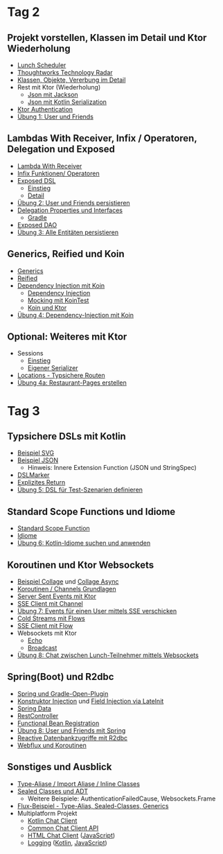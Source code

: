 # Tag 2
## Projekt vorstellen, Klassen im Detail und Ktor Wiederholung
* [Lunch Scheduler](lunch-scheduler/doc/01_Project.md)
* [Thoughtworks Technology Radar](https://www.thoughtworks.com/radar/languages-and-frameworks)
* [Klassen, Objekte, Vererbung im Detail](misc/src/test/kotlin/Klassen_und_Objekte.kt)
* Rest mit Ktor (Wiederholung)
    * [Json mit Jackson](ktor/src/main/kotlin/rest/jackson/KtorRestJacksonServer.kt)
    * [Json mit Kotlin Serialization](ktor/src/main/kotlin/rest/serialization/KtorRestSerializationClient.kt)         
* [Ktor Authentication](ktor/src/main/kotlin/auth/KtorAuthApplication.kt)
* [Übung 1: User und Friends](lunch-scheduler/doc/02_Uebungen.md)


## Lambdas With Receiver, Infix / Operatoren, Delegation und Exposed
* [Lambda With Receiver](misc/src/test/kotlin/LambdasWithReceiver.kt)
* [Infix Funktionen/ Operatoren](misc/src/test/kotlin/Infix_Operatoren.kt) 
* [Exposed DSL](https://github.com/JetBrains/Exposed)
    * [Einstieg](exposed/src/test/kotlin/dsl/ExposedDSLStart.kt)
    * [Detail](exposed/src/test/kotlin/dsl/ExposedDSLMore.kt)
* [Übung 2: User und Friends persistieren](lunch-scheduler/doc/02_Uebungen.md)
* [Delegation Properties und Interfaces](misc/src/test/kotlin/Delegation.kt)
    * [Gradle](build.gradle.kts)
* [Exposed DAO](exposed/src/test/kotlin/dao/ExposedDao.kt)
* [Übung 3: Alle Entitäten persistieren](lunch-scheduler/doc/02_Uebungen.md)

            
## Generics, Reified und Koin            
* [Generics](misc/src/test/kotlin/Generics.kt)
* [Reified](misc/src/test/kotlin/Reified.kt)
* [Dependency Injection mit Koin](https://insert-koin.io/)
    * [Dependency Injection](koin/src/test/kotlin/DependencyInjection.kt)
    * [Mocking mit KoinTest](koin/src/test/kotlin/MockingWithKoinJunitTest.kt)
    * [Koin und Ktor](koin/src/main/kotlin/KtorExample.kt)
* [Übung 4: Dependency-Injection mit Koin](lunch-scheduler/doc/02_Uebungen.md)


## Optional: Weiteres mit Ktor
* Sessions
    * [Einstieg](ktor/src/main/kotlin/session/KtorSessionApplication.kt)
    * [Eigener Serializer](ktor/src/main/kotlin/session/KtorSessionExtApplication.kt)
* [Locations - Typsichere Routen](ktor/src/main/kotlin/location/LocationServer.kt)
* [Übung 4a: Restaurant-Pages erstellen](lunch-scheduler/doc/02_Uebungen.md)
        
        
# Tag 3    

## Typsichere DSLs mit Kotlin
* [Beispiel SVG](misc/src/main/kotlin/dsl/SVGKtorMain.kt) 
* [Beispiel JSON](misc/src/main/kotlin/dsl/KSon1.kt)
    * Hinweis: Innere Extension Function (JSON und StringSpec)
* [DSLMarker](misc/src/test/kotlin/DSLMarker.kt)
* [Explizites Return](misc/src/test/kotlin/ExplizitesReturn.kt)
* [Übung 5: DSL für Test-Szenarien definieren](lunch-scheduler/doc/02_Uebungen.md)


## Standard Scope Functions und Idiome 
* [Standard Scope Function](misc/src/test/kotlin/Standard_Lambda_Scope_Funktionen.kt) 
* [Idiome](https://kotlinlang.org/docs/reference/idioms.html)
* [Übung 6: Kotlin-Idiome suchen und anwenden](lunch-scheduler/doc/02_Uebungen.md)

## Koroutinen und Ktor Websockets
* [Beispiel Collage](coroutines/src/main/kotlin/collage/Collage.kt) und [Collage Async](coroutines/src/main/kotlin/collage/CollageAsync.kt) 
* [Koroutinen / Channels Grundlagen](coroutines/src/test/kotlin/BasicCoroutine.kt)
* [Server Sent Events mit Ktor](ktor/src/main/kotlin/sse/KtorSseApplication.kt)
* [SSE Client mit Channel](ktor/src/main/kotlin/sse/KtorSseChannelClient.kt)
* [Übung 7: Events für einen User mittels SSE verschicken](lunch-scheduler/doc/02_Uebungen.md)
* [Cold Streams mit Flows](coroutines/src/test/kotlin/MoreCoroutine.kt)
* [SSE Client mit Flow](ktor/src/main/kotlin/sse/KtorSseFlowClient.kt)
* Websockets mit Ktor
    * [Echo](coroutines/src/main/kotlin/websocket/EchoServer.kt)
    * [Broadcast](coroutines/src/main/kotlin/websocket/EchoBroadcastServer.kt)
* [Übung 8: Chat zwischen Lunch-Teilnehmer mittels Websockets](lunch-scheduler/doc/02_Uebungen.md)

                
## Spring(Boot) und R2dbc
* [Spring und Gradle-Open-Plugin](spring/build.gradle.kts)
* [Konstruktor Injection](spring/src/main/kotlin/annotations/RestService.kt) und [Field Injection via LateInit](spring/src/main/kotlin/annotations/InitConfiguration.kt)
* [Spring Data](spring/src/main/kotlin/annotations/Persistence.kt)
* [RestController](spring/src/main/kotlin/annotations/RestService.kt)
* [Functional Bean Registration](spring/src/main/kotlin/functional/AdresseFunctionalApplication.kt)
* [Übung 8: User und Friends mit Spring](lunch-scheduler/doc/02_Uebungen.md)
* [Reactive Datenbankzugriffe mit R2dbc](r2dbc/src/test/kotlin/BasicR2DBC.kt)
* [Webflux und Koroutinen](spring-reactive/src/main/kotlin/annotations/RestService.kt) 


## Sonstiges und Ausblick          
* [Type-Aliase / Import Aliase / Inline Classes](misc/src/test/kotlin/TypeAlias_Inline_Class.kt)        
* [Sealed Classes und ADT](misc/src/test/kotlin/SealedClassesADT.kt) 
    * Weitere Beispiele: AuthenticationFailedCause, Websockets.Frame
* [Flux-Beispiel - Type-Alias, Sealed-Classes, Generics](misc/src/test/kotlin/FluxBeispiel.kt)           
* Multiplatform Projekt
    * [Kotlin Chat Client](mpp-chat/src/jvmMain/kotlin/de/e2/ktor/multiplatform/ChatClientKotlin.kt)
    * [Common Chat Client API](mpp-chat/src/commonMain/kotlin/de/e2/ktor/multiplatform/ChatClient.kt)
    * [HTML Chat Client](mpp-chat/src/jvmMain/resources/index.html) 
                ([JavaScript](mpp-chat/src/jsMain/kotlin/de/e2/ktor/multiplatform/ChatClientJs.kt))
    * [Logging](mpp-chat/src/commonMain/kotlin/de/e2/ktor/multiplatform/Logging.kt)
                ([Kotlin](mpp-chat/src/jvmMain/kotlin/de/e2/ktor/multiplatform/LoggingJvm.kt),
                [JavaScript](mpp-chat/src/jsMain/kotlin/de/e2/ktor/multiplatform/LoggingJs.kt)) 

